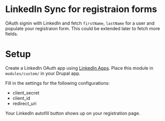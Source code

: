# LinkedIn Sync for registraion forms
OAuth signin with LinkedIn and fetch `firstName`, `lastName` for a user and populate your registraion form. This could be extended later to fetch more fields. 

# Setup 
Create a LinkedIn OAuth app using [LinkedIn Apps](https://www.linkedin.com/developers/apps/new). Place this module in `modules/custom/` in your Drupal app. 

Fill in the settings for the following configurations: 
- client_secret
- client_id 
- redirect_uri 

Your LinkedIn autofill button shows up on your registration page. 
